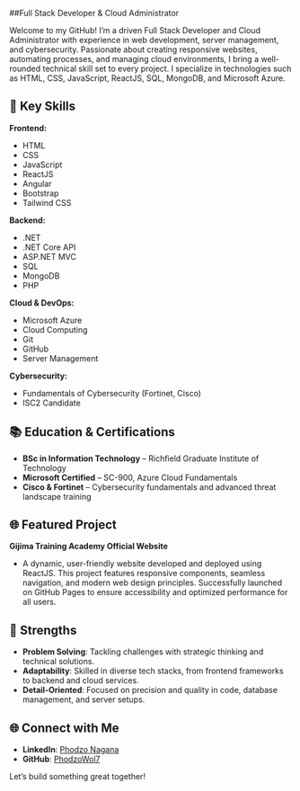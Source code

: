 ##Full Stack Developer & Cloud Administrator

Welcome to my GitHub! I’m a driven Full Stack Developer and Cloud Administrator with experience in web development, server management, and cybersecurity. Passionate about creating responsive websites, automating processes, and managing cloud environments, I bring a well-rounded technical skill set to every project. I specialize in technologies such as HTML, CSS, JavaScript, ReactJS, SQL, MongoDB, and Microsoft Azure.

## 🌟 Key Skills
**Frontend:**
- HTML
- CSS
- JavaScript
- ReactJS
- Angular
- Bootstrap
- Tailwind CSS

**Backend:**
- .NET
- .NET Core API
- ASP.NET MVC
- SQL
- MongoDB
- PHP

**Cloud & DevOps:**
- Microsoft Azure
- Cloud Computing
- Git
- GitHub
- Server Management

**Cybersecurity:**
- Fundamentals of Cybersecurity (Fortinet, Cisco)
- ISC2 Candidate

## 📚 Education & Certifications
- **BSc in Information Technology** – Richfield Graduate Institute of Technology
- **Microsoft Certified** – SC-900, Azure Cloud Fundamentals
- **Cisco & Fortinet** – Cybersecurity fundamentals and advanced threat landscape training

## 🌐 Featured Project
**Gijima Training Academy Official Website**
- A dynamic, user-friendly website developed and deployed using ReactJS. This project features responsive components, seamless navigation, and modern web design principles. Successfully launched on GitHub Pages to ensure accessibility and optimized performance for all users.

## 🚀 Strengths
- **Problem Solving**: Tackling challenges with strategic thinking and technical solutions.
- **Adaptability**: Skilled in diverse tech stacks, from frontend frameworks to backend and cloud services.
- **Detail-Oriented**: Focused on precision and quality in code, database management, and server setups.

## 🌐 Connect with Me
- **LinkedIn**: [Phodzo Nagana](https://www.linkedin.com/in/phodzo-nagana)
- **GitHub**: [PhodzoWol7](https://github.com/PhodzoWol7)

Let’s build something great together!
